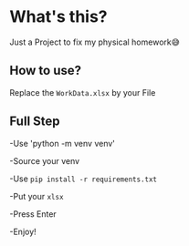 # What's this?

Just a Project to fix my physical homework😅

## How to use?

Replace the `WorkData.xlsx` by your File

## Full Step

-Use 'python -m venv venv'

-Source your venv

-Use `pip install -r requirements.txt`

-Put your `xlsx`

-Press Enter

-Enjoy!
